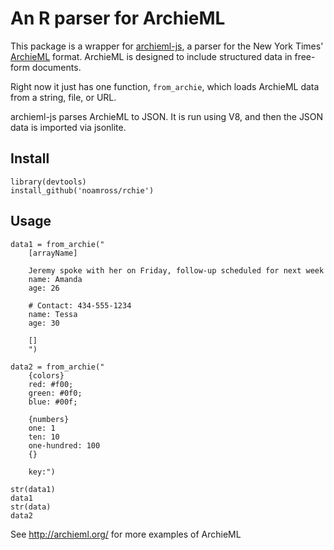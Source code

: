 # An R parser for ArchieML

This package is a wrapper for [archieml-js](https://github.com/newsdev/archieml-js),
a parser for the New York Times' [ArchieML](http://archieml.org/) format.  ArchieML is designed
to include structured data in free-form documents.

Right now it just has one function, `from_archie`, which loads ArchieML data from a string, file, or URL.

archieml-js parses ArchieML to JSON.  It is run using V8, and then the JSON data is imported via jsonlite.

## Install

```
library(devtools)
install_github('noamross/rchie')
```

## Usage

```
data1 = from_archie("
	[arrayName]
	
	Jeremy spoke with her on Friday, follow-up scheduled for next week
	name: Amanda
	age: 26
	
	# Contact: 434-555-1234
	name: Tessa
	age: 30
	
	[]
	")
									
data2 = from_archie("
	{colors}
	red: #f00;
	green: #0f0;
	blue: #00f;
	
	{numbers}
	one: 1
	ten: 10
	one-hundred: 100
	{}

	key:")
	
str(data1)
data1
str(data)
data2
```

See http://archieml.org/ for more examples of ArchieML

